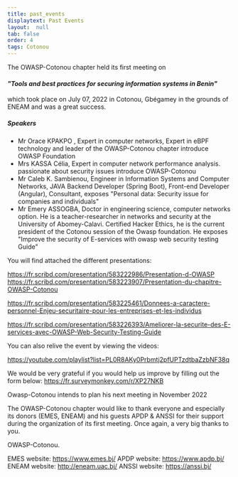 ```yaml
---
title: past_events
displaytext: Past Events
layout:  null
tab: false
order: 4
tags: Cotonou
---
```

The OWASP-Cotonou chapter held its first meeting on <h4><i>"Tools and best practices for securing information systems in Benin"</i></h4> which took place on July 07, 2022 in Cotonou, Gbégamey in the grounds of ENEAM and was a great success.

<h5>Speakers</h5>

<ul>
<li>
    Mr Orace KPAKPO , Expert in computer networks, Expert in eBPF technology and leader of the OWASP-Cotonou chapter introduce OWASP Foundation
</li>

<li>
    Mrs KASSA Célia, Expert in computer network performance analysis. passionate about security issues introduce    OWASP-Cotonou
</li>

<li>
    Mr Caleb K. Sambienou, Engineer in Information Systems and Computer Networks, JAVA Backend Developer (Spring Boot),
    Front-end Developer (Angular), Consultant, exposes "Personal data: Security issue for companies and individuals"
</li>

<li>
    Mr Emery ASSOGBA, Doctor in engineering science, computer networks option. He is a teacher-researcher in networks and security at the University of Abomey-Calavi. Certified Hacker Ethics, he is the current president of the Cotonou session of the Owasp foundation. He exposes "Improve the security of E-services with owasp web security testing Guide"
</li>
</ul>


You will find attached the different presentations:

https://fr.scribd.com/presentation/583222986/Presentation-d-OWASP
https://fr.scribd.com/presentation/583223907/Presentation-du-chapitre-OWASP-Cotonou

https://fr.scribd.com/presentation/583225461/Donnees-a-caractere-personnel-Enjeu-securitaire-pour-les-entreprises-et-les-individus

https://fr.scribd.com/presentation/583226393/Ameliorer-la-securite-des-E-services-avec-OWASP-Web-Security-Testing-Guide

You can also relive the event by viewing the videos:

https://youtube.com/playlist?list=PL0R8AKy0Prbmtj2pfUPTzdtbaZzbNF38q

We would be very grateful if you would help us improve by filling out the form below:
https://fr.surveymonkey.com/r/XP27NKB

Owasp-Cotonou intends to plan his next meeting in November 2022

The OWASP-Cotonou chapter would like to thank everyone and especially its donors (EMES, ENEAM) and his guests APDP & ANSSI for their support during the organization of its first meeting. Once again, a very big thanks to you.

OWASP-Cotonou.

EMES website: https://www.emes.bj/
APDP website: https://www.apdp.bj/
ENEAM website: http://eneam.uac.bj/
ANSSI website: https://anssi.bj/
